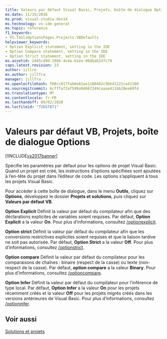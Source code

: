 ```yaml
---
title: Valeurs par défaut Visual Basic, Projets, boîte de dialogue Options | Microsoft Docs
ms.date: 11/15/2016
ms.prod: visual-studio-dev14
ms.technology: vs-ide-general
ms.topic: reference
f1_keywords:
- VS.ToolsOptionsPages.Projects.VBDefaults
helpviewer_keywords:
- Option Explicit statement, setting in the IDE
- Option Compare statement, setting in the IDE
- Option Strict statement, setting in the IDE
ms.assetid: 2465cd9d-18b6-4c4a-b1ea-86dbab23fc79
caps.latest.revision: 23
author: jillre
ms.author: jillfra
manager: jillfra
ms.openlocfilehash: f08cc817fab6e81ae1160462c9b6d1221ca41160
ms.sourcegitcommit: 6cfffa72af599a9d667249caaaa411bb28ea69fd
ms.translationtype: MT
ms.contentlocale: fr-FR
ms.lasthandoff: 09/02/2020
ms.locfileid: "72657871"
---
```

# <a name="visual-basic-defaults-projects-options-dialog-box"></a>Valeurs par défaut VB, Projets, boîte de dialogue Options
[!INCLUDE[vs2017banner](../../includes/vs2017banner.md)]

Spécifie les paramètres par défaut pour les options de projet Visual Basic. Quand un projet est créé, les instructions d’options spécifiées sont ajoutées à l’en-tête du projet dans l’éditeur de code. Les options s’appliquent à tous les projets Visual Basic.

 Pour accéder à cette boîte de dialogue, dans le menu **Outils**, cliquez sur **Options**, développez le dossier **Projets et solutions**, puis cliquez sur **Valeurs par défaut VB**.

 **Option Explicit** Définit la valeur par défaut du compilateur afin que des déclarations explicites de variables soient requises. Par défaut, **Option Explicit** a la valeur **On**. Pour plus d’informations, consultez [/optionexplicit](https://msdn.microsoft.com/library/5d296ab3-bafe-4c4d-9887-78f162ed86c7).

 **Option strict** Définit la valeur par défaut du compilateur afin que les conversions restrictives explicites soient requises et que la liaison tardive ne soit pas autorisée. Par défaut, **Option Strict** a la valeur **Off**. Pour plus d’informations, consultez [/optionstrict](https://msdn.microsoft.com/library/c7b10086-0fa4-49db-b3c8-4ae0db5957da).

 **Option compare** Définit la valeur par défaut du compilateur pour les comparaisons de chaînes : binaire (respect de la casse) ou texte (non-respect de la casse). Par défaut, **option compare** a la valeur **Binary**. Pour plus d’informations, consultez [/optioncompare](https://msdn.microsoft.com/library/7237b766-b44d-4cc5-9a3c-885348a7d9e4).

 **Option Infer** Définit la valeur par défaut du compilateur pour l’inférence de type local. Par défaut, **Option Infer** a la valeur **On** pour les projets récemment créés et la valeur **Off** pour les projets migrés créés dans les versions antérieures de Visual Basic. Pour plus d’informations, consultez [/optioninfer](https://msdn.microsoft.com/library/f6c09db1-0553-464a-abe3-d4510c61d6ed).

## <a name="see-also"></a>Voir aussi
 [Solutions et projets](../../ide/solutions-and-projects-in-visual-studio.md)
